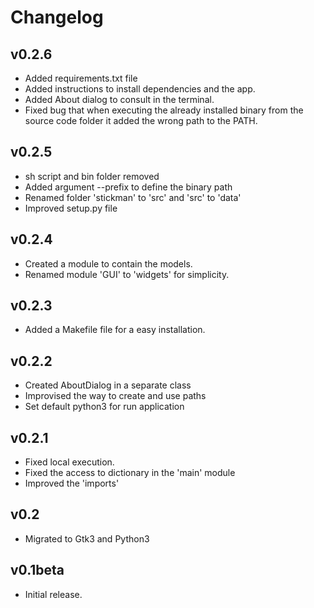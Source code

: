 # Changelog

## v0.2.6
- Added requirements.txt file
- Added instructions to install dependencies and the app.
- Added About dialog to consult in the terminal.
- Fixed bug that when executing the already installed binary from the source code folder it added the wrong path to the PATH.

## v0.2.5
- sh script and bin folder removed
- Added argument --prefix to define the binary path
- Renamed folder 'stickman' to 'src' and 'src' to 'data'
- Improved setup.py file

## v0.2.4
- Created a module to contain the models.
- Renamed module 'GUI' to 'widgets' for simplicity.

## v0.2.3
- Added a Makefile file for a easy installation. 

## v0.2.2
- Created AboutDialog in a separate class
- Improvised the way to create and use paths
- Set default python3 for run application

## v0.2.1
- Fixed local execution.
- Fixed the access to dictionary in the 'main' module
- Improved the 'imports'

## v0.2
- Migrated to Gtk3 and Python3 

## v0.1beta
- Initial release.
